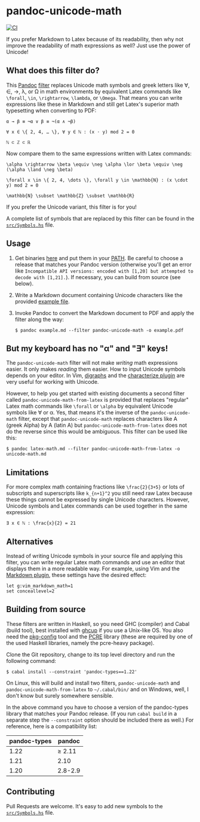 # pandoc-unicode-math

[![CI](https://github.com/marhop/pandoc-unicode-math/actions/workflows/ci.yml/badge.svg)](https://github.com/marhop/pandoc-unicode-math/actions/workflows/ci.yml)

If you prefer Markdown to Latex because of its readability, then why not
improve the readability of math expressions as well? Just use the power of
Unicode!

## What does this filter do?

This [Pandoc] [filter] replaces Unicode math symbols and greek letters like ∀,
∈, →, λ, or Ω in math environments by equivalent Latex commands like
`\forall`, `\in`, `\rightarrow`, `\lambda`, or `\Omega`. That means you can
write expressions like these in Markdown and still get Latex's superior math
typesetting when converting to PDF:

    α → β ≡ ¬α ∨ β ≡ ¬(α ∧ ¬β)

    ∀ x ∈ \{ 2, 4, … \}, ∀ y ∈ ℕ : (x ⋅ y) mod 2 = 0

    ℕ ⊂ ℤ ⊂ ℝ

Now compare them to the same expressions written with Latex commands:

    \alpha \rightarrow \beta \equiv \neg \alpha \lor \beta \equiv \neg (\alpha \land \neg \beta)

    \forall x \in \{ 2, 4, \dots \}, \forall y \in \mathbb{N} : (x \cdot y) mod 2 = 0

    \mathbb{N} \subset \mathbb{Z} \subset \mathbb{R}

If you prefer the Unicode variant, this filter is for you!

A complete list of symbols that are replaced by this filter can be found in the
[`src/Symbols.hs`](src/Symbols.hs) file.

[Pandoc]: https://pandoc.org/
[filter]: https://pandoc.org/filters.html

## Usage

 1. Get binaries [here][releases] and put them in your [PATH]. Be careful to
    choose a release that matches your Pandoc version (otherwise you'll get an
    error like `Incompatible API versions: encoded with [1,20] but attempted to
    decode with [1,21].`). If necessary, you can build from source (see below).
 2. Write a Markdown document containing Unicode characters like the provided
    [example file](example.md).
 3. Invoke Pandoc to convert the Markdown document to PDF and apply the filter
    along the way:

        $ pandoc example.md --filter pandoc-unicode-math -o example.pdf

[releases]: https://github.com/marhop/pandoc-unicode-math/releases
[PATH]: https://en.wikipedia.org/wiki/PATH_(variable)

## But my keyboard has no "α" and "∃" keys!

The `pandoc-unicode-math` filter will not make *writing* math expressions
easier. It only makes *reading* them easier. How to input Unicode symbols
depends on your editor. In Vim, [digraphs] and the [characterize plugin] are
very useful for working with Unicode.

However, to help you get started with existing documents a second filter called
`pandoc-unicode-math-from-latex` is provided that replaces "regular" Latex math
commands like `\forall` or `\alpha` by equivalent Unicode symbols like ∀ or α.
Yes, that means it's the inverse of the `pandoc-unicode-math` filter, except
that `pandoc-unicode-math` replaces characters like Α (greek Alpha) by A (latin
A) but `pandoc-unicode-math-from-latex` does not do the reverse since this would
be ambiguous. This filter can be used like this:

    $ pandoc latex-math.md --filter pandoc-unicode-math-from-latex -o unicode-math.md

[digraphs]: http://vimdoc.sourceforge.net/htmldoc/digraph.html
[characterize plugin]: https://github.com/tpope/vim-characterize

## Limitations

For more complex math containing fractions like `\frac{2}{3+5}` or lots of
subscripts and superscripts like `k_{n+1}^2` you still need raw Latex because
these things cannot be expressed by single Unicode characters. However,
Unicode symbols and Latex commands can be used together in the same
expression:

    ∃ x ∈ ℕ : \frac{x}{2} = 21

## Alternatives

Instead of writing Unicode symbols in your source file and applying this filter,
you can write regular Latex math commands and use an editor that displays them
in a more readable way. For example, using Vim and the [Markdown plugin], these
settings have the desired effect:

    let g:vim_markdown_math=1
    set conceallevel=2

[Markdown plugin]: https://github.com/plasticboy/vim-markdown

## Building from source

These filters are written in Haskell, so you need GHC (compiler) and Cabal
(build tool), best installed with [ghcup] if you use a Unix-like OS. You also
need the [pkg-config] tool and the [PCRE] library (these are required by one of
the used Haskell libraries, namely the pcre-heavy package).

Clone the Git repository, change to its top level directory and run the
following command:

    $ cabal install --constraint 'pandoc-types==1.22'

On Linux, this will build and install two filters, `pandoc-unicode-math` and
`pandoc-unicode-math-from-latex` to `~/.cabal/bin/` and on Windows, well, I
don't know but surely somewhere sensible.

In the above command you have to choose a version of the pandoc-types library
that matches your Pandoc release. (If you run `cabal build` in a separate step
the `--constraint` option should be included there as well.) For reference, here
is a compatibility list:

pandoc-types | pandoc
-------------|---------
1.22         | ≥ 2.11
1.21         | 2.10
1.20         | 2.8-2.9

[ghcup]: https://www.haskell.org/ghcup/
[pkg-config]: https://www.freedesktop.org/wiki/Software/pkg-config/
[PCRE]: https://pcre.org/

## Contributing

Pull Requests are welcome. It's easy to add new symbols to the
[`src/Symbols.hs`](src/Symbols.hs) file.
